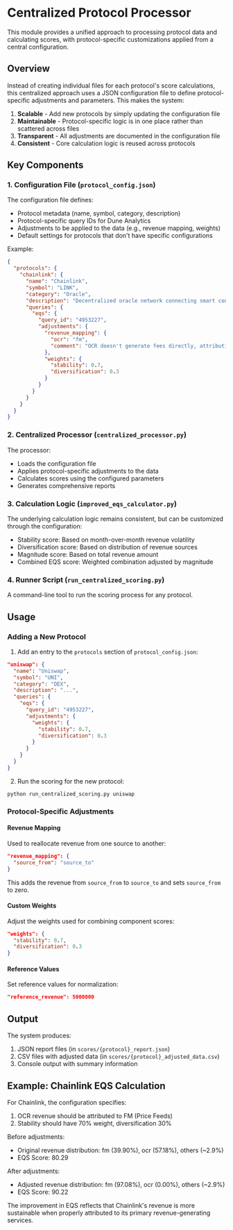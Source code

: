 # Centralized Protocol Processor

This module provides a unified approach to processing protocol data and calculating scores, with protocol-specific customizations applied from a central configuration.

## Overview

Instead of creating individual files for each protocol's score calculations, this centralized approach uses a JSON configuration file to define protocol-specific adjustments and parameters. This makes the system:

1. **Scalable** - Add new protocols by simply updating the configuration file
2. **Maintainable** - Protocol-specific logic is in one place rather than scattered across files
3. **Transparent** - All adjustments are documented in the configuration file
4. **Consistent** - Core calculation logic is reused across protocols

## Key Components

### 1. Configuration File (`protocol_config.json`)

The configuration file defines:

- Protocol metadata (name, symbol, category, description)
- Protocol-specific query IDs for Dune Analytics
- Adjustments to be applied to the data (e.g., revenue mapping, weights)
- Default settings for protocols that don't have specific configurations

Example:
```json
{
  "protocols": {
    "chainlink": {
      "name": "Chainlink",
      "symbol": "LINK",
      "category": "Oracle",
      "description": "Decentralized oracle network connecting smart contracts to real-world data",
      "queries": {
        "eqs": {
          "query_id": "4953227",
          "adjustments": {
            "revenue_mapping": {
              "ocr": "fm",
              "comment": "OCR doesn't generate fees directly, attributing to FM (Price Feeds)"
            },
            "weights": {
              "stability": 0.7,
              "diversification": 0.3
            }
          }
        }
      }
    }
  }
}
```

### 2. Centralized Processor (`centralized_processor.py`)

The processor:

- Loads the configuration file
- Applies protocol-specific adjustments to the data
- Calculates scores using the configured parameters
- Generates comprehensive reports

### 3. Calculation Logic (`improved_eqs_calculator.py`)

The underlying calculation logic remains consistent, but can be customized through the configuration:

- Stability score: Based on month-over-month revenue volatility
- Diversification score: Based on distribution of revenue sources
- Magnitude score: Based on total revenue amount
- Combined EQS score: Weighted combination adjusted by magnitude

### 4. Runner Script (`run_centralized_scoring.py`)

A command-line tool to run the scoring process for any protocol.

## Usage

### Adding a New Protocol

1. Add an entry to the `protocols` section of `protocol_config.json`:

```json
"uniswap": {
  "name": "Uniswap",
  "symbol": "UNI",
  "category": "DEX",
  "description": "...",
  "queries": {
    "eqs": {
      "query_id": "4953227",
      "adjustments": {
        "weights": {
          "stability": 0.7,
          "diversification": 0.3
        }
      }
    }
  }
}
```

2. Run the scoring for the new protocol:

```
python run_centralized_scoring.py uniswap
```

### Protocol-Specific Adjustments

#### Revenue Mapping

Used to reallocate revenue from one source to another:

```json
"revenue_mapping": {
  "source_from": "source_to"
}
```

This adds the revenue from `source_from` to `source_to` and sets `source_from` to zero.

#### Custom Weights

Adjust the weights used for combining component scores:

```json
"weights": {
  "stability": 0.7,
  "diversification": 0.3
}
```

#### Reference Values

Set reference values for normalization:

```json
"reference_revenue": 5000000
```

## Output

The system produces:

1. JSON report files (in `scores/{protocol}_report.json`)
2. CSV files with adjusted data (in `scores/{protocol}_adjusted_data.csv`)
3. Console output with summary information

## Example: Chainlink EQS Calculation

For Chainlink, the configuration specifies:

1. OCR revenue should be attributed to FM (Price Feeds)
2. Stability should have 70% weight, diversification 30%

Before adjustments:
- Original revenue distribution: fm (39.90%), ocr (57.18%), others (~2.9%)
- EQS Score: 80.29

After adjustments:
- Adjusted revenue distribution: fm (97.08%), ocr (0.00%), others (~2.9%)
- EQS Score: 90.22

The improvement in EQS reflects that Chainlink's revenue is more sustainable when properly attributed to its primary revenue-generating services.